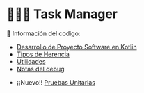 # 🧔🏾‍♂️ Task Manager

📘 Información del codigo:

- [Desarrollo de Proyecto Software en Kotlin](docs/Dev_projecto_software.md)
- [Tipos de Herencia](docs/TipoHerencia.md)
- [Utilidades](docs/Utils.md)
- [Notas del debug](docs/Debug.md)
* ¡¡Nuevo!! [Pruebas Unitarias](docs/pruebas_unitarias.md)
